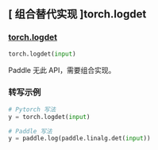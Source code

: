 ## [ 组合替代实现 ]torch.logdet

### [torch.logdet](https://pytorch.org/docs/stable/generated/torch.logdet.html#torch.logdet)

```python
torch.logdet(input)
```
Paddle 无此 API，需要组合实现。

### 转写示例

```python
# Pytorch 写法
y = torch.logdet(input)

# Paddle 写法
y = paddle.log(paddle.linalg.det(input))
```

